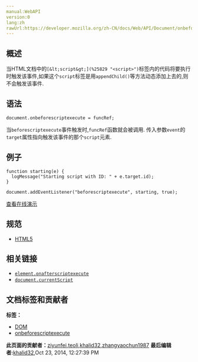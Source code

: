 ```yaml
---
manual:WebAPI
version:0
lang:zh
rawUrl:https://developer.mozilla.org/zh-CN/docs/Web/API/Document/onbeforescriptexecute
---
```






## 概述<a name="概述"></a>


当HTML文档中的`[&lt;script&gt;](%25829 "<script>")`标签内的代码将要执行时触发该事件,如果这个`script`标签是用`appendChild()`等方法动态添加上去的,则不会触发该事件.


## 语法<a name="语法"></a>

```
document.onbeforescriptexecute = funcRef;

```


当`beforescriptexecute`事件触发时,`funcRef`函数就会被调用. 传入参数`event`的`target`属性指向触发该事件的那个`script`元素.


## 例子<a name="例子"></a>

```
function starting(e) {
  logMessage("Starting script with ID: " + e.target.id);
}

document.addEventListener("beforescriptexecute", starting, true);
```


[查看在线演示](%25824 "")


## 规范<a name="规范"></a>

* [HTML5](%25825 "http://www.whatwg.org/specs/web-apps/current-work/#the-script-element")

## 相关链接<a name="相关链接"></a>

* [`element.onafterscriptexecute`](%25823 "当HTML文档中的<script>标签内的代码执行完毕时触发该事件,如果这个script标签是用appendChild()等方法动态添加上去的,则不会触发该事件.")
* [`document.currentScript`](%9032 "返回其所包含的脚本正在被执行的 <script> 元素.")



## 文档标签和贡献者
**标签：**
* [DOM](%456 "")
* [onbeforescriptexecute](%25830 "")

**此页面的贡献者：**[ziyunfei](%61 ""),[teoli](%160 ""),[khalid32](%10688 ""),[zhangyaochun1987](%25828 "")
**最后编辑者:**[khalid32](%10688 ""),<time>Oct 23, 2014, 12:27:39 PM</time>


